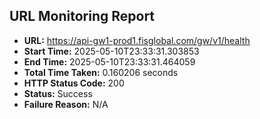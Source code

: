 ## URL Monitoring Report

- **URL:** https://api-gw1-prod1.fisglobal.com/gw/v1/health
- **Start Time:** 2025-05-10T23:33:31.303853
- **End Time:** 2025-05-10T23:33:31.464059
- **Total Time Taken:** 0.160206 seconds
- **HTTP Status Code:** 200
- **Status:** Success
- **Failure Reason:** N/A

